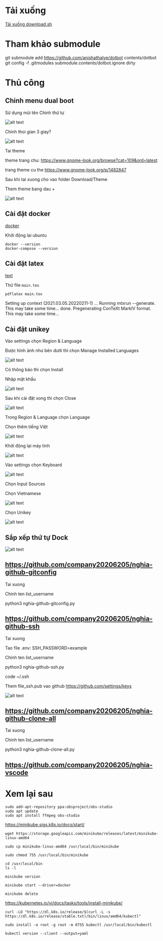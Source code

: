 <!-- ~/xxxxxxxxxxxxxxxxxxxxxxxxxxxx: dotfiles/code/root/home/xxxxxxxxxxxxxxxxxxxxxxxxxxxx -->

<!-- dconf dump / > ~/.config/dconf/user.conf && code ~/.config/dconf/user.conf -->

<!--  -->

# Tải xuống

[Tải xuống download.sh](contents/dotfiles/others/download/download.sh)

<!--  -->

# Tham khảo submodule

git submodule add https://github.com/anishathalye/dotbot contents/dotbot
git config -f .gitmodules submodule.contents/dotbot.ignore dirty
<!--  -->

<!-- sudo apt-get install gnome-shell -->
<!-- gnome-shell --version -->

<!-- gsettings list-schemas -->
<!-- gnome-extensions list -->

<!-- sudo apt install gnome-shell-extension-prefs -->
<!-- gnome-extensions  --version  -->

<!--  -->

# Thủ công

## Chinh menu dual boot

Sử dụng mũi tên
Chinh thứ tự

![alt text](contents/dotfiles/others/handmade/grub-customizer/image-2.png)

Chinh thoi gian 3 giay?

![alt text](contents/dotfiles/others/handmade/grub-customizer/image-3.png)

Tai theme

theme trang chu:
https://www.gnome-look.org/browse?cat=109&ord=latest

trang theme cu the
https://www.gnome-look.org/p/1482847

Sau khi tai xuong cho vao folder
Download/Theme

Them theme bang dau +

![alt text](contents/dotfiles/others/handmade/grub-customizer/image-4.png)

## Cài đặt docker

<!-- https://docs.docker.com/desktop/install/ubuntu -->
<!-- https://www.youtube.com/watch?v=1_l-TNKPw-0 -->

[docker](contents/dotfiles/others/handmade/docker.sh)

Khởi động lai ubuntu

```
docker --version
docker-compose --version
```

## Cài đặt latex

[text](contents/dotfiles/others/handmade/latex.sh)

Thử file `main.tex`

```bash
pdflatex main.tex
```

<!-- Có thể bị lỗi  -->

Setting up context (2021.03.05.20220211-1) ...
Running mtxrun --generate. This may take some time... done.
Pregenerating ConTeXt MarkIV format. This may take some time...

## Cài đặt unikey

<!-- https://www.youtube.com/watch?v=SB_cjB4yBZc -->

Vào settings chọn Region & Language

Được hình ảnh như bên dưới thì chọn Manage Installed Languages

![alt text](<contents/dotfiles/others/handmade/vn/Screenshot from 2024-07-17 08-14-24.png>)

Có thông báo thì chọn Install

Nhập mật khẩu

![alt text](<contents/dotfiles/others/handmade/vn/Screenshot from 2024-07-17 08-15-09.png>)

Sau khi cài đặt xong thì chọn Close

![alt text](<contents/dotfiles/others/handmade/vn/Screenshot from 2024-07-17 08-16-02.png>)

Trong Region & Language chọn Language

Chọn thêm tiếng Việt

![alt text](<contents/dotfiles/others/handmade/vn/Screenshot from 2024-07-17 08-17-19.png>)

Khởi động lại máy tính

![alt text](<contents/dotfiles/others/handmade/vn/Screenshot from 2024-07-17 08-16-20.png>)

Vào settings chọn Keyboard

![alt text](<contents/dotfiles/others/handmade/vn/Screenshot from 2024-07-17 08-46-15.png>)

Chọn Input Sources

Chọn Vietnamese

![alt text](<contents/dotfiles/others/handmade/vn/Screenshot from 2024-07-17 08-46-34.png>)

Chọn Unikey

![alt text](<contents/dotfiles/others/handmade/vn/Screenshot from 2024-07-17 08-46-40.png>)

## Sắp xếp thứ tự Dock

![alt text](contents/dotfiles/others/handmade/Dock.png)

## https://github.com/company20206205/nghia-github-gitconfig

Tai xuong

Chinh ten list_username

python3 nghia-github-gitconfig.py

## https://github.com/company20206205/nghia-github-ssh

Tai xuong

Tao file .env: SSH_PASSWORD=example

Chinh ten list_username

python3 nghia-github-ssh.py

code ~/.ssh

Them file_ssh.pub vao github
https://github.com/settings/keys

![alt text](contents/dotfiles/others/handmade/ssh.png)

## https://github.com/company20206205/nghia-github-clone-all

Tai xuong

Chinh ten list_username

python3 nghia-github-clone-all.py

## https://github.com/company20206205/nghia-vscode

# Xem lại sau

<!-- OBS-Studio -->

```
sudo add-apt-repository ppa:obsproject/obs-studio
sudo apt update
sudo apt install ffmpeg obs-studio
```

<!-- Minikube -->

https://minikube.sigs.k8s.io/docs/start/

```
wget https://storage.googleapis.com/minikube/releases/latest/minikube-linux-amd64
```

```
sudo cp minikube-linux-amd64 /usr/local/bin/minikube
```

```
sudo chmod 755 /usr/local/bin/minikube
```

```
cd /usr/local/bin
ls -l
```

```
minikube version
```

```
minikube start --driver=docker
```

```
minikube delete
```

<!-- Kubernetes    -->

https://kubernetes.io/vi/docs/tasks/tools/install-minikube/

```
curl -LO "https://dl.k8s.io/release/$(curl -L -s https://dl.k8s.io/release/stable.txt)/bin/linux/amd64/kubectl"
```

```
sudo install -o root -g root -m 0755 kubectl /usr/local/bin/kubectl
```

```
kubectl version --client --output=yaml
```

<!-- minikube status -->
